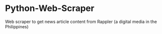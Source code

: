 # Python-Web-Scraper
Web scraper to get news article content from Rappler (a digital media in the Philippines)
